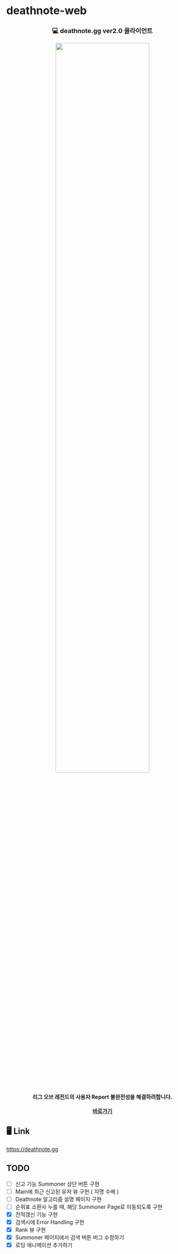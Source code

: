 # deathnote-web

<h3><p align="center">
💻 deathnote.gg ver2.0 클라이언트
</p></h3>
<p align="center"><img src="https://github.com/dong149/deathnote-api-server/blob/develop/images/deathtnoe_main.gif" width="70%"/></p>
<h4><p align="center">
리그 오브 레전드의 사용자 Report 불완전성을 해결하려합니다.<br/><br/>
    <a href="https://deathnote.gg">바로가기</a>
</p></h4>

## 🖥 Link

https://deathnote.gg

## TODO

-   [ ] 신고 기능 Summoner 상단 버튼 구현
-   [ ] Main에 최근 신고된 유저 뷰 구현 ( 지명 수배 )
-   [ ] Deathnote 알고리즘 설명 페이지 구현
-   [ ] 순위표 소환사 누를 때, 해당 Summoner Page로 이동되도록 구현
-   [x] 전적갱신 기능 구현
-   [x] 검색시에 Error Handling 구현
-   [x] Rank 뷰 구현
-   [x] Summoner 페이지에서 검색 버튼 버그 수정하기
-   [x] 로딩 애니메이션 추가하기
